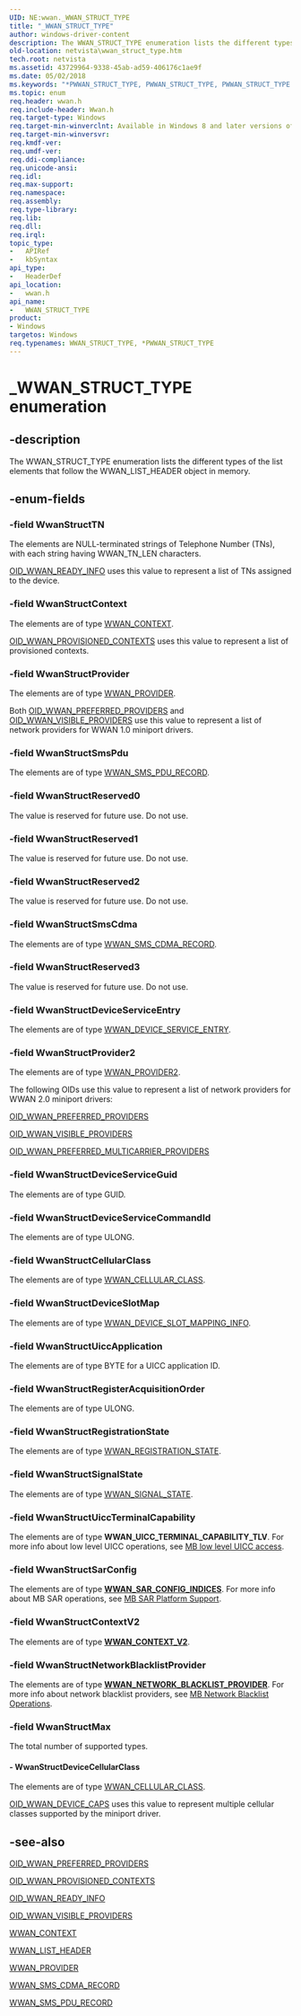 ```yaml
---
UID: NE:wwan._WWAN_STRUCT_TYPE
title: "_WWAN_STRUCT_TYPE"
author: windows-driver-content
description: The WWAN_STRUCT_TYPE enumeration lists the different types of the list elements that follow the WWAN_LIST_HEADER object in memory.
old-location: netvista\wwan_struct_type.htm
tech.root: netvista
ms.assetid: 43729964-9338-45ab-ad59-406176c1ae9f
ms.date: 05/02/2018
ms.keywords: "*PWWAN_STRUCT_TYPE, PWWAN_STRUCT_TYPE, PWWAN_STRUCT_TYPE enumeration pointer [Network Drivers Starting with Windows Vista], WWAN_STRUCT_TYPE, WWAN_STRUCT_TYPE enumeration [Network Drivers Starting with Windows Vista], WwanRef_6b201902-91a4-45ee-bc26-2fd321ff7d8c.xml, WwanStructContext, WwanStructDeviceCellularClass, WwanStructDeviceServiceCommandId, WwanStructDeviceServiceEntry, WwanStructDeviceServiceGuid, WwanStructMax, WwanStructProvider, WwanStructProvider2, WwanStructReserved0, WwanStructReserved1, WwanStructReserved2, WwanStructReserved3, WwanStructSmsCdma, WwanStructSmsPdu, WwanStructTN, _WWAN_STRUCT_TYPE, netvista.wwan_struct_type, wwan/PWWAN_STRUCT_TYPE, wwan/WWAN_STRUCT_TYPE, wwan/WwanStructContext, wwan/WwanStructDeviceCellularClass, wwan/WwanStructDeviceServiceCommandId, wwan/WwanStructDeviceServiceEntry, wwan/WwanStructDeviceServiceGuid, wwan/WwanStructMax, wwan/WwanStructProvider, wwan/WwanStructProvider2, wwan/WwanStructReserved0, wwan/WwanStructReserved1, wwan/WwanStructReserved2, wwan/WwanStructReserved3, wwan/WwanStructSmsCdma, wwan/WwanStructSmsPdu, wwan/WwanStructTN"
ms.topic: enum
req.header: wwan.h
req.include-header: Wwan.h
req.target-type: Windows
req.target-min-winverclnt: Available in Windows 8 and later versions of Windows.
req.target-min-winversvr: 
req.kmdf-ver: 
req.umdf-ver: 
req.ddi-compliance: 
req.unicode-ansi: 
req.idl: 
req.max-support: 
req.namespace: 
req.assembly: 
req.type-library: 
req.lib: 
req.dll: 
req.irql: 
topic_type:
-	APIRef
-	kbSyntax
api_type:
-	HeaderDef
api_location:
-	wwan.h
api_name:
-	WWAN_STRUCT_TYPE
product:
- Windows
targetos: Windows
req.typenames: WWAN_STRUCT_TYPE, *PWWAN_STRUCT_TYPE
---
```


# _WWAN_STRUCT_TYPE enumeration


## -description


The WWAN_STRUCT_TYPE enumeration lists the different types of the list elements that follow the
  WWAN_LIST_HEADER object in memory.


## -enum-fields




### -field WwanStructTN

The elements are NULL-terminated strings of Telephone Number (TNs), with each string having
     WWAN_TN_LEN characters.
     


<a href="https://msdn.microsoft.com/library/windows/hardware/ff569833">OID_WWAN_READY_INFO</a> uses this value to
     represent a list of TNs assigned to the device.


### -field WwanStructContext

The elements are of type 
     <a href="https://msdn.microsoft.com/library/windows/hardware/ff571201">WWAN_CONTEXT</a>.
     


<a href="https://docs.microsoft.com/windows-hardware/drivers/network/oid-wwan-provisioned-contexts">
     OID_WWAN_PROVISIONED_CONTEXTS</a> uses this value to represent a list of provisioned
     contexts.


### -field WwanStructProvider

The elements are of type 
     <a href="https://msdn.microsoft.com/library/windows/hardware/ff571223">WWAN_PROVIDER</a>.
     

Both <a href="https://msdn.microsoft.com/library/windows/hardware/ff569830">OID_WWAN_PREFERRED_PROVIDERS</a> and 
     <a href="https://msdn.microsoft.com/library/windows/hardware/ff569843">OID_WWAN_VISIBLE_PROVIDERS</a> use this
     value to represent a list of network providers for WWAN 1.0 miniport drivers.


### -field WwanStructSmsPdu

The elements are of type 
     <a href="https://msdn.microsoft.com/library/windows/hardware/ff571248">WWAN_SMS_PDU_RECORD</a>.


### -field WwanStructReserved0

The value is reserved for future use. Do not use.


### -field WwanStructReserved1

The value is reserved for future use. Do not use.


### -field WwanStructReserved2

The value is reserved for future use. Do not use.


### -field WwanStructSmsCdma

The elements are of type 
     <a href="https://msdn.microsoft.com/library/windows/hardware/ff571243">WWAN_SMS_CDMA_RECORD</a>.


### -field WwanStructReserved3

The value is reserved for future use. Do not use.


### -field WwanStructDeviceServiceEntry

The elements are of type 
     <a href="https://msdn.microsoft.com/library/windows/hardware/hh831870">WWAN_DEVICE_SERVICE_ENTRY</a>.


### -field WwanStructProvider2

The elements are of type 
     <a href="https://msdn.microsoft.com/library/windows/hardware/hh464135">WWAN_PROVIDER2</a>.

The following OIDs use this value to represent a list of network providers for WWAN 2.0 miniport drivers:


<a href="https://msdn.microsoft.com/library/windows/hardware/ff569830">OID_WWAN_PREFERRED_PROVIDERS</a>



<a href="https://msdn.microsoft.com/library/windows/hardware/ff569843">OID_WWAN_VISIBLE_PROVIDERS</a>



<a href="https://msdn.microsoft.com/library/windows/hardware/hh831868">OID_WWAN_PREFERRED_MULTICARRIER_PROVIDERS</a>



### -field WwanStructDeviceServiceGuid

The elements are of type 
     GUID.


### -field WwanStructDeviceServiceCommandId

The elements are of type ULONG.


### -field WwanStructCellularClass

The elements are of type [WWAN_CELLULAR_CLASS](ne-wwan-_wwan_cellular_class.md).

### -field WwanStructDeviceSlotMap

The elements are of type [WWAN_DEVICE_SLOT_MAPPING_INFO](ns-wwan-_wwan_device_slot_mapping_info.md).

### -field WwanStructUiccApplication

The elements are of type BYTE for a UICC application ID.

### -field WwanStructRegisterAcquisitionOrder

The elements are of type ULONG.

### -field WwanStructRegistrationState

The elements are of type [WWAN_REGISTRATION_STATE](ns-wwan-_wwan_registration_state.md).

### -field WwanStructSignalState

The elements are of type [WWAN_SIGNAL_STATE](ns-wwan-_wwan_signal_state.md).


### -field WwanStructUiccTerminalCapability

The elements are of type **WWAN_UICC_TERMINAL_CAPABILITY_TLV**. For more info about low level UICC operations, see [MB low level UICC access](https://docs.microsoft.com/windows-hardware/drivers/network/mb-low-level-uicc-access#mbimcidmsuiccterminalcapability).

### -field WwanStructSarConfig

The elements are of type [**WWAN_SAR_CONFIG_INDICES**](ns-wwan-_wwan_sar_config_indices.md). For more info about MB SAR operations, see [MB SAR Platform Support](https://docs.microsoft.com/windows-hardware/drivers/network/mb-sar-platform-support#mbimcidmssarconfig).

### -field WwanStructContextV2

The elements are of type [**WWAN_CONTEXT_V2**](ns-wwan-_wwan_context_v2.md).


### -field WwanStructNetworkBlacklistProvider

The elements are of type [**WWAN_NETWORK_BLACKLIST_PROVIDER**](ns-wwan-_wwan_network_blacklist_provider.md). For more info about network blacklist providers, see [MB Network Blacklist Operations](https://docs.microsoft.com/windows-hardware/drivers/network/mb-network-blacklist-operations).


### -field WwanStructMax

The total number of supported types.


#### - WwanStructDeviceCellularClass

The elements are of type <a href="https://msdn.microsoft.com/library/windows/hardware/ff571199">WWAN_CELLULAR_CLASS</a>. 


<a href="https://msdn.microsoft.com/library/windows/hardware/ff569824">OID_WWAN_DEVICE_CAPS</a> uses this value to represent multiple cellular classes supported by the miniport driver.


## -see-also




<a href="https://msdn.microsoft.com/library/windows/hardware/ff569830">OID_WWAN_PREFERRED_PROVIDERS</a>



<a href="https://docs.microsoft.com/windows-hardware/drivers/network/oid-wwan-provisioned-contexts">OID_WWAN_PROVISIONED_CONTEXTS</a>



<a href="https://msdn.microsoft.com/library/windows/hardware/ff569833">OID_WWAN_READY_INFO</a>



<a href="https://msdn.microsoft.com/library/windows/hardware/ff569843">OID_WWAN_VISIBLE_PROVIDERS</a>



<a href="https://msdn.microsoft.com/library/windows/hardware/ff571201">WWAN_CONTEXT</a>



<a href="https://msdn.microsoft.com/library/windows/hardware/ff571208">WWAN_LIST_HEADER</a>



<a href="https://msdn.microsoft.com/library/windows/hardware/ff571223">WWAN_PROVIDER</a>



<a href="https://msdn.microsoft.com/library/windows/hardware/ff571243">WWAN_SMS_CDMA_RECORD</a>



<a href="https://msdn.microsoft.com/library/windows/hardware/ff571248">WWAN_SMS_PDU_RECORD</a>
 

 


